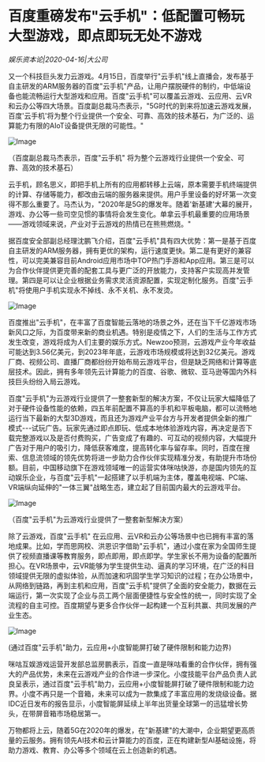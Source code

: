 # 百度重磅发布"云手机"：低配置可畅玩大型游戏，即点即玩无处不游戏

*娱乐资本论|2020-04-16|大公司*

又一个科技巨头发力云游戏。4月15日，百度举行"云手机"线上直播会，发布基于自主研发的ARM服务器的百度"云手机"产品，让用户摆脱硬件的制约，中低端设备也能流畅运行大型游戏和应用。百度"云手机"可以覆盖云游戏、云应用、云VR和云办公等四大场景。百度副总裁马杰表示，"5G时代的到来将加速云游戏发展，百度'云手机'将为整个行业提供一个安全、可靠、高效的技术基石，为广泛的、运算能力有限的AIoT设备提供无限的可能性。"

![Image](https://p3.pstatp.com/large/pgc-image/1849d7b39d3244b38af4359184213de7)

（百度副总裁马杰表示，百度"云手机" 将为整个云游戏行业提供一个安全、可靠、高效的技术基石）

云手机，顾名思义，即把手机上所有的应用都转移上云端，原本需要手机终端提供的计算、存储等能力，都改由云端的服务器来提供。用户手里设备的好坏第一次变得不那么重要了。马杰认为，"2020年是5G的爆发年。随着'新基建'大幕的展开，游戏、办公等一些司空见惯的事情将会发生变化。单拿云手机最重要的应用场景——游戏领域来说，产业对于云游戏的热情已在熊熊燃烧。"

据百度安全部副总经理沈鹏飞介绍，百度"云手机"具有四大优势：第一是基于百度自主研发的ARM服务器，拥有更优的架构，运行速度更快。第二是有更好的兼容性，可以完美兼容目前Android应用市场中TOP热门手游和App应用。第三是可以为合作伙伴提供更完善的配套工具与更广泛的开放能力，支持客户实现高并发管理。第四是可以让企业根据业务需求灵活资源配置，实现定制化服务。百度"云手机"将使用户手机实现永不掉线、永不关机、永不发烫。

![Image](https://p3.pstatp.com/large/pgc-image/75423e881e0f4344926a69a3d961dfd3)

百度推出"云手机"，在丰富了百度智能云落地的场景之外，还在当下千亿游戏市场新风口之际，为百度带来新的商业机遇。特别是疫情之下，人们的生活与工作方式发生改变，游戏将成为人们主要的娱乐方式。Newzoo预测，云游戏产业今年收益可能达到3.56亿美元，到2023年年底，云游戏市场规模或将达到32亿美元。游戏厂商、视频公司、直播厂商都纷纷开始布局云游戏平台，但是缺乏网络和计算等底层技术。因此，拥有多年领先云计算能力的百度、谷歌、微软、亚马逊等国内外科技巨头纷纷入局云游戏。

百度"云手机"为云游戏行业提供了一整套新型的解决方案，不仅让玩家大幅降低了对于硬件设备性能的依赖，四五年前配置不算高的手机和平板电脑，都可以流畅地运行当下最新的大型3D游戏，而且还为游戏产业平台方与开发者提供全新的推广模式---试玩广告。玩家先通过即点即玩、低成本地体验游戏内容，再决定是否下载完整游戏以及是否付费购买，广告变成了有趣的、可互动的视频内容，大幅提升广告对于用户的吸引力，降低获客难度，提高转化率与留存率。同时，百度在搜索、信息流领域的领先优势将进一步助力合作伙伴实现精准分发，有助提升市场份额。目前，中国移动旗下在游戏领域唯一的运营实体咪咕快游，亦是国内领先的互动娱乐企业，与百度"云手机"一起搭建了以手机端为主体，覆盖电视端、PC端、VR端纵向延伸的"一体三翼"战略生态，建立起了目前国内最大的云游戏平台。

![Image](https://p3.pstatp.com/large/pgc-image/74f3c412bca7498f82d7ec0bf9911248)

（百度"云手机"为云游戏行业提供了一整套新型解决方案）

除了云游戏，百度"云手机" 在云应用、云VR和云办公等场景中也已拥有丰富的落地成果。比如，学而思网校、洪恩识字借助"云手机"，通过小度在家为全国师生提供了视频直播课等教育服务，即点即用，即点即学。学生家长不用为设备的配置所担心。在VR场景中，云VR能够为学生提供生动、逼真的学习环境，在广泛的科目领域提供无限的虚拟体验，从而加速和巩固学生学习知识的过程；在办公场景中，从网络到链路，再到主机和应用，百度"云手机"提供了全面的安全能力，数据在云端运行，第一次实现了企业与员工两个层面便捷性与安全性的统一，同时实现了全流程的自主可控。百度期望与更多合作伙伴一起构建一个互利共赢、共同发展的产业生态。

![Image](https://p3.pstatp.com/large/pgc-image/17df729d38b843509d4d1d5fcb833bb5)

(通过百度"云手机"助力，云应用+小度智能屏打破了硬件限制和能力边界)

咪咕互娱游戏运营开发部总监房鹏表示，百度一直是咪咕看重的合作伙伴，拥有强大的产品优势，未来在云游戏产业的合作进一步深化。小度技能平台产品负责人武良呈表示，通过百度"云手机"助力，云应用+小度智能屏打破了硬件限制和能力边界。小度不再只是一个音箱，未来可以成为一款集成了丰富应用的发烧级设备。据IDC近日发布的报告显示，小度智能屏延续上半年出货量全球第一的迅猛增长势头，在带屏音箱市场稳居第一。

万物都将上云，随着5G在2020年的爆发，在"新基建"的大潮中，企业期望更高质量的云服务。拥有领先AI技术和云计算能力的百度，正在构建新型AI基础设施，将助力游戏、教育、办公等多个领域在云上创造新的机遇。

